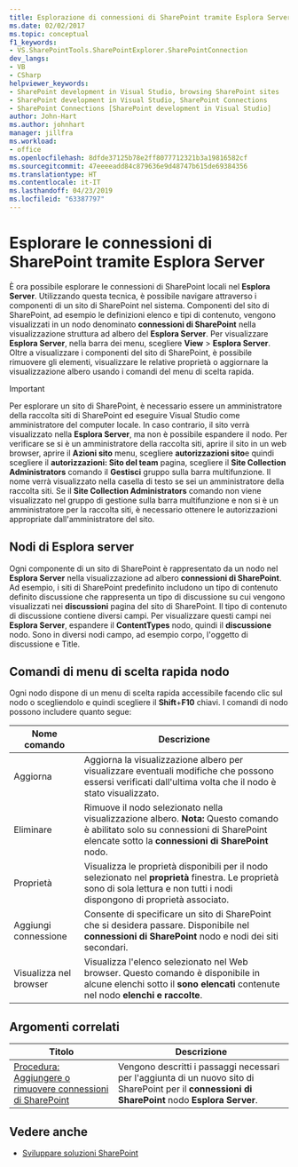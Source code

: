 ```yaml
---
title: Esplorazione di connessioni di SharePoint tramite Esplora Server | Microsoft Docs
ms.date: 02/02/2017
ms.topic: conceptual
f1_keywords:
- VS.SharePointTools.SharePointExplorer.SharePointConnection
dev_langs:
- VB
- CSharp
helpviewer_keywords:
- SharePoint development in Visual Studio, browsing SharePoint sites
- SharePoint development in Visual Studio, SharePoint Connections
- SharePoint Connections [SharePoint development in Visual Studio]
author: John-Hart
ms.author: johnhart
manager: jillfra
ms.workload:
- office
ms.openlocfilehash: 8dfde37125b78e2ff8077712321b3a19816582cf
ms.sourcegitcommit: 47eeeeadd84c879636e9d48747b615de69384356
ms.translationtype: HT
ms.contentlocale: it-IT
ms.lasthandoff: 04/23/2019
ms.locfileid: "63387797"
---
```

# <a name="browse-sharepoint-connections-by-using-server-explorer"></a>Esplorare le connessioni di SharePoint tramite Esplora Server
  È ora possibile esplorare le connessioni di SharePoint locali nel **Esplora Server**. Utilizzando questa tecnica, è possibile navigare attraverso i componenti di un sito di SharePoint nel sistema. Componenti del sito di SharePoint, ad esempio le definizioni elenco e tipi di contenuto, vengono visualizzati in un nodo denominato **connessioni di SharePoint** nella visualizzazione struttura ad albero del **Esplora Server**. Per visualizzare **Esplora Server**, nella barra dei menu, scegliere **View** > **Esplora Server**. Oltre a visualizzare i componenti del sito di SharePoint, è possibile rimuovere gli elementi, visualizzare le relative proprietà o aggiornare la visualizzazione albero usando i comandi del menu di scelta rapida.

> [!IMPORTANT]
> Per esplorare un sito di SharePoint, è necessario essere un amministratore della raccolta siti di SharePoint ed eseguire Visual Studio come amministratore del computer locale. In caso contrario, il sito verrà visualizzato nella **Esplora Server**, ma non è possibile espandere il nodo. Per verificare se si è un amministratore della raccolta siti, aprire il sito in un web browser, aprire il **Azioni sito** menu, scegliere **autorizzazioni sito**e quindi scegliere il **autorizzazioni: Sito del team** pagina, scegliere il **Site Collection Administrators** comando il **Gestisci** gruppo sulla barra multifunzione. Il nome verrà visualizzato nella casella di testo se sei un amministratore della raccolta siti. Se il **Site Collection Administrators** comando non viene visualizzato nel gruppo di gestione sulla barra multifunzione e non si è un amministratore per la raccolta siti, è necessario ottenere le autorizzazioni appropriate dall'amministratore del sito.

## <a name="server-explorer-nodes"></a>Nodi di Esplora server
 Ogni componente di un sito di SharePoint è rappresentato da un nodo nel **Esplora Server** nella visualizzazione ad albero **connessioni di SharePoint**. Ad esempio, i siti di SharePoint predefinito includono un tipo di contenuto definito discussione che rappresenta un tipo di discussione su cui vengono visualizzati nei **discussioni** pagina del sito di SharePoint. Il tipo di contenuto di discussione contiene diversi campi. Per visualizzare questi campi nei **Esplora Server**, espandere il **ContentTypes** nodo, quindi il **discussione** nodo. Sono in diversi nodi campo, ad esempio corpo, l'oggetto di discussione e Title.

## <a name="node-shortcut-menu-commands"></a>Comandi di menu di scelta rapida nodo
 Ogni nodo dispone di un menu di scelta rapida accessibile facendo clic sul nodo o scegliendolo e quindi scegliere il **Shift**+**F10** chiavi. I comandi di nodo possono includere quanto segue:

|Nome comando|Descrizione|
|------------------|-----------------|
|Aggiorna|Aggiorna la visualizzazione albero per visualizzare eventuali modifiche che possono essersi verificati dall'ultima volta che il nodo è stato visualizzato.|
|Eliminare|Rimuove il nodo selezionato nella visualizzazione albero. **Nota:**  Questo comando è abilitato solo su connessioni di SharePoint elencate sotto la **connessioni di SharePoint** nodo.|
|Proprietà|Visualizza le proprietà disponibili per il nodo selezionato nel **proprietà** finestra. Le proprietà sono di sola lettura e non tutti i nodi dispongono di proprietà associato.|
|Aggiungi connessione|Consente di specificare un sito di SharePoint che si desidera passare. Disponibile nel **connessioni di SharePoint** nodo e nodi dei siti secondari.|
|Visualizza nel browser|Visualizza l'elenco selezionato nel Web browser. Questo comando è disponibile in alcune elenchi sotto il **sono elencati** contenute nel nodo **elenchi e raccolte**.|

## <a name="related-topics"></a>Argomenti correlati

|Titolo|Descrizione|
|-----------|-----------------|
|[Procedura: Aggiungere o rimuovere connessioni di SharePoint](../sharepoint/how-to-add-or-remove-sharepoint-connections.md)|Vengono descritti i passaggi necessari per l'aggiunta di un nuovo sito di SharePoint per il **connessioni di SharePoint** nodo **Esplora Server**.|

## <a name="see-also"></a>Vedere anche
- [Sviluppare soluzioni SharePoint](../sharepoint/developing-sharepoint-solutions.md)
